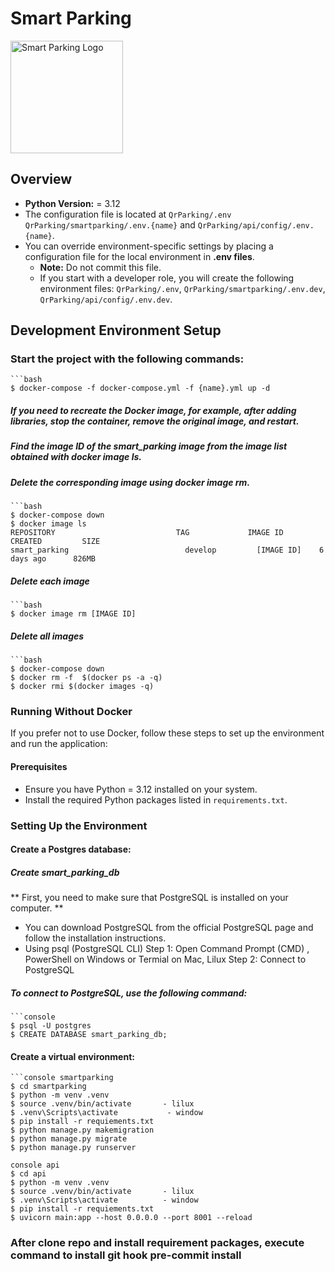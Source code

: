 # Smart Parking

<img src="https://raw.githubusercontent.com/CoderFake/SmartParking/main/smartparking/static/webapp/assets/img/sp-logo-image.png?token=GHSAT0AAAAAACQDYSZCM4LZ3XOCVZVRBQRGZWBUJAQ" alt="Smart Parking Logo" width="180" height="180">


## Overview
- **Python Version:**  = 3.12
- The configuration file is located at `QrParking/.env` `QrParking/smartparking/.env.{name}` and `QrParking/api/config/.env.{name}`.
- You can override environment-specific settings by placing a configuration file for the local environment in **.env files**.
    - **Note:** Do not commit this file.
    - If you start with a developer role, you will create the following environment files: `QrParking/.env`, `QrParking/smartparking/.env.dev`, `QrParking/api/config/.env.dev`.

## Development Environment Setup

### Start the project with the following commands:

	```bash
	$ docker-compose -f docker-compose.yml -f {name}.yml up -d
##### If you need to recreate the Docker image, for example, after adding libraries, stop the container, remove the original image, and restart.

##### Find the image ID of the smart_parking image from the image list obtained with docker image ls.

##### Delete the corresponding image using docker image rm.
	```bash
	$ docker-compose down
	$ docker image ls
	REPOSITORY                           TAG             IMAGE ID       CREATED         SIZE
	smart_parking                          develop         [IMAGE ID]    6 days ago      826MB

##### Delete each image
	```bash
	$ docker image rm [IMAGE ID]


##### Delete all images
	```bash
	$ docker-compose down
	$ docker rm -f  $(docker ps -a -q)
	$ docker rmi $(docker images -q)

### Running Without Docker

If you prefer not to use Docker, follow these steps to set up the environment and run the application:

#### Prerequisites

- Ensure you have Python = 3.12 installed on your system.
- Install the required Python packages listed in `requirements.txt`.

### Setting Up the Environment
#### **Create a Postgres database**:

##### Create smart_parking_db
** First, you need to make sure that PostgreSQL is installed on your computer. **
- You can download PostgreSQL from the official PostgreSQL page and follow the installation instructions.
- Using psql (PostgreSQL CLI)
Step 1: Open Command Prompt (CMD) , PowerShell on Windows or Termial on Mac, Lilux
Step 2: Connect to PostgreSQL

##### To connect to PostgreSQL, use the following command:

	```console
	$ psql -U postgres
	$ CREATE DATABASE smart_parking_db;

#### **Create a virtual environment**:
	```console smartparking
	$ cd smartparking
	$ python -m venv .venv
	$ source .venv/bin/activate       - lilux
	$ .venv\Scripts\activate           - window
	$ pip install -r requiements.txt
	$ python manage.py makemigration
	$ python manage.py migrate
	$ python manage.py runserver

	console api
	$ cd api
	$ python -m venv .venv
	$ source .venv/bin/activate       - lilux
	$ .venv\Scripts\activate          - window
	$ pip install -r requiements.txt
	$ uvicorn main:app --host 0.0.0.0 --port 8001 --reload

### After clone repo and install requirement packages, execute command to install git hook pre-commit install


